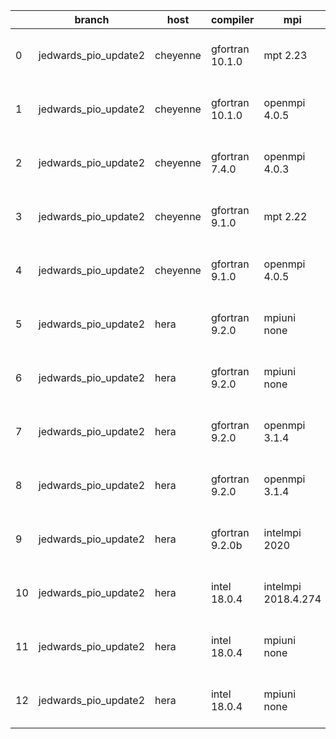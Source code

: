 |    | branch               | host     | compiler        | mpi                 | netcdf      | o_g   | os    | build   | u_pass   | u_fail   | s_pass   | s_fail   | e_pass   | e_fail   | nuopc_pass   | nuopc_fail   | artifacts_hash                                                                                                                                                           | modified                  |
|----|----------------------|----------|-----------------|---------------------|-------------|-------|-------|---------|----------|----------|----------|----------|----------|----------|--------------|--------------|--------------------------------------------------------------------------------------------------------------------------------------------------------------------------|---------------------------|
|  0 | jedwards_pio_update2 | cheyenne | gfortran 10.1.0 | mpt 2.23            | 4.7.4 4.5.3 | O     | Linux | pass    | pending  | pending  | pending  | pending  | pending  | pending  | pending      | pending      | [artifacts](https://github.com/esmf-org/esmf-test-artifacts/tree/e7949532619a8b1deca0addd637889740007983b/jedwards_pio_update2/cheyenne/gfortran/10.1.0/O/mpt/2.23)      | 2022-03-17 16:46:20 -0600 |
|  1 | jedwards_pio_update2 | cheyenne | gfortran 10.1.0 | openmpi 4.0.5       | 4.7.4 4.5.3 | O     | Linux | pass    | pending  | pending  | pending  | pending  | pending  | pending  | pending      | pending      | [artifacts](https://github.com/esmf-org/esmf-test-artifacts/tree/1e2deeb6d5c60cb147c53919193410d6f3c09f4c/jedwards_pio_update2/cheyenne/gfortran/10.1.0/O/openmpi/4.0.5) | 2022-03-17 16:46:00 -0600 |
|  2 | jedwards_pio_update2 | cheyenne | gfortran 7.4.0  | openmpi 4.0.3       | 4.7.3 4.5.2 | O     | Linux | pass    | pending  | pending  | pending  | pending  | pending  | pending  | pending      | pending      | [artifacts](https://github.com/esmf-org/esmf-test-artifacts/tree/db202aaeb02872785229baae48b6f6d1c620c5ad/jedwards_pio_update2/cheyenne/gfortran/7.4.0/O/openmpi/4.0.3)  | 2022-03-17 16:40:41 -0600 |
|  3 | jedwards_pio_update2 | cheyenne | gfortran 9.1.0  | mpt 2.22            | 4.7.3 4.5.2 | O     | Linux | pass    | pending  | pending  | pending  | pending  | pending  | pending  | pending      | pending      | [artifacts](https://github.com/esmf-org/esmf-test-artifacts/tree/e20d5a7224e0ce3d55c1214023293be770f44883/jedwards_pio_update2/cheyenne/gfortran/9.1.0/O/mpt/2.22)       | 2022-03-17 16:43:36 -0600 |
|  4 | jedwards_pio_update2 | cheyenne | gfortran 9.1.0  | openmpi 4.0.5       | 4.7.3 4.5.2 | O     | Linux | pass    | pending  | pending  | pending  | pending  | pending  | pending  | pending      | pending      | [artifacts](https://github.com/esmf-org/esmf-test-artifacts/tree/fad39b9eb74236f450d956c4f995492296792041/jedwards_pio_update2/cheyenne/gfortran/9.1.0/O/openmpi/4.0.5)  | 2022-03-17 16:43:10 -0600 |
|  5 | jedwards_pio_update2 | hera     | gfortran 9.2.0  | mpiuni none         | N/A N/A     | O     | Linux | fail    | fail     | fail     | fail     | fail     | fail     | fail     | 0            | 50           | [artifacts](https://github.com/esmf-org/esmf-test-artifacts/tree/eda09dfdc275d2b1b07f61ec26b1b4ee210dd350/jedwards_pio_update2/hera/gfortran/9.2.0/O/mpiuni/none)        | 2022-03-17 22:35:14 +0000 |
|  6 | jedwards_pio_update2 | hera     | gfortran 9.2.0  | mpiuni none         | N/A N/A     | g     | Linux | fail    | fail     | fail     | fail     | fail     | fail     | fail     | 0            | 50           | [artifacts](https://github.com/esmf-org/esmf-test-artifacts/tree/8b0d4a86a8146cca8c7b3198168cf838b52e5a78/jedwards_pio_update2/hera/gfortran/9.2.0/g/mpiuni/none)        | 2022-03-17 22:50:55 +0000 |
|  7 | jedwards_pio_update2 | hera     | gfortran 9.2.0  | openmpi 3.1.4       | N/A N/A     | O     | Linux | fail    | fail     | fail     | fail     | fail     | fail     | fail     | 0            | 50           | [artifacts](https://github.com/esmf-org/esmf-test-artifacts/tree/8c8e796560fec0d08bee8f18ade69837d92f31b3/jedwards_pio_update2/hera/gfortran/9.2.0/O/openmpi/3.1.4)      | 2022-03-17 22:35:27 +0000 |
|  8 | jedwards_pio_update2 | hera     | gfortran 9.2.0  | openmpi 3.1.4       | N/A N/A     | g     | Linux | fail    | fail     | fail     | fail     | fail     | fail     | fail     | 0            | 50           | [artifacts](https://github.com/esmf-org/esmf-test-artifacts/tree/fd2c087b405281bd53cf35029b32940e4bb07513/jedwards_pio_update2/hera/gfortran/9.2.0/g/openmpi/3.1.4)      | 2022-03-17 22:54:58 +0000 |
|  9 | jedwards_pio_update2 | hera     | gfortran 9.2.0b | intelmpi 2020       | N/A N/A     | O     | Linux | pass    | 0        | 8769     | 0        | 49       | 0        | 80       | 0            | 50           | [artifacts](https://github.com/esmf-org/esmf-test-artifacts/tree/c5c9e29213da912bbbe06e7d12448814c1d1d84c/jedwards_pio_update2/hera/gfortran/9.2.0b/O/intelmpi/2020)     | 2022-03-17 23:07:58 +0000 |
| 10 | jedwards_pio_update2 | hera     | intel 18.0.4    | intelmpi 2018.4.274 | 4.7.4 4.5.3 | O     | Linux | pass    | pending  | pending  | pending  | pending  | pending  | pending  | pending      | pending      | [artifacts](https://github.com/esmf-org/esmf-test-artifacts/tree/6285425af296ee68fe48bb053ebd17c6011f95de/jedwards_pio_update2/hera/intel/18.0.4/O/intelmpi/2018.4.274)  | 2022-03-17 22:41:53 +0000 |
| 11 | jedwards_pio_update2 | hera     | intel 18.0.4    | mpiuni none         | N/A N/A     | O     | Linux | fail    | fail     | fail     | fail     | fail     | fail     | fail     | 0            | 50           | [artifacts](https://github.com/esmf-org/esmf-test-artifacts/tree/8fe32def594d00ffdd8132ad90cddbdb6113a2df/jedwards_pio_update2/hera/intel/18.0.4/O/mpiuni/none)          | 2022-03-17 22:35:22 +0000 |
| 12 | jedwards_pio_update2 | hera     | intel 18.0.4    | mpiuni none         | N/A N/A     | g     | Linux | fail    | fail     | fail     | fail     | fail     | fail     | fail     | 0            | 50           | [artifacts](https://github.com/esmf-org/esmf-test-artifacts/tree/e43708130995afecf283e51675f10068925f2056/jedwards_pio_update2/hera/intel/18.0.4/g/mpiuni/none)          | 2022-03-17 22:45:20 +0000 |